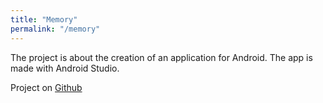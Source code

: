 ```yaml
---
title: "Memory"
permalink: "/memory"
---
```

The project is about the creation of an application for Android. 
The app is made with Android Studio.

Project on [Github](https://github.com/MarcoDiFrancesco/DiFraMemory)
